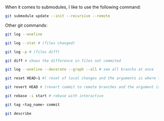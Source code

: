 When it comes to submodules, I like to use the following command:
```sh
git submodule update --init --recursive --remote
```

Other git commands:

```bash
git log --oneline
```

```bash
git log --stat # (files changed)
```
```bash
git log -p # (files diff)
```
```bash
git diff # shows the difference in files not commited
```
```bash
git log --oneline --decorate --graph --all # see all branchs at once
```
```bash
git reset HEAD~1 #( reset of local changes and the arguments is where to go when reset)
```
```bash
git revert HEAD # (revert commit to remote branches and the argument is the commit to be reverted)
```
```bash
git rebase -i start # rebase with interactive
```
```bash
git tag <tag_name> commit
```
```bash
git describe
```
